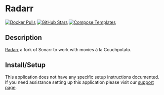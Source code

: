 # Radarr

[![Docker Pulls](https://img.shields.io/docker/pulls/linuxserver/radarr?style=flat-square&color=607D8B&label=docker%20pulls&logo=docker)](https://hub.docker.com/r/linuxserver/radarr)
[![GitHub Stars](https://img.shields.io/github/stars/linuxserver/docker-radarr?style=flat-square&color=607D8B&label=github%20stars&logo=github)](https://github.com/linuxserver/docker-radarr)
[![Compose Templates](https://img.shields.io/static/v1?style=flat-square&color=607D8B&label=compose&message=templates)](https://github.com/GhostWriters/DockSTARTer/tree/main/compose/.apps/radarr)

## Description

[Radarr](https://github.com/Radarr/Radarr) a fork of Sonarr to work with movies
à la Couchpotato.

## Install/Setup

This application does not have any specific setup instructions documented. If
you need assistance setting up this application please visit our
[support page](https://dockstarter.com/basics/support/).

